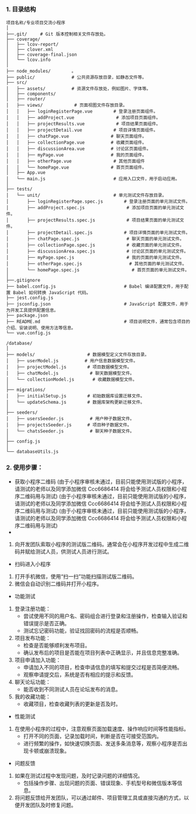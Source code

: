 ### 1. 目录结构

```
项目名称/专业项目交流小程序
│
├──.git/     # Git 版本控制相关文件存放处。
├── coverage/
│   ├── lcov-report/     
│   ├── clover.xml       
│   ├── coverage-final.json      
│   └── lcov.info        
│
├── node_modules/        。
├── public/              # 公共资源存放目录，如静态文件等。
├── src/
│   ├── assets/          # 资源文件存放处，例如图片、字体等。
│   ├── components/      
│   ├── router/          
│   ├── views/            # 页面视图文件存放目录。
│   │   ├── loginRegisterPage.vue        # 登录注册页面组件。
│   │   ├── addProject.vue                # 添加项目页面组件。
│   │   ├── projectResults.vue            # 项目结果页面组件。
│   │   ├── projectDetail.vue            # 项目详情页面组件。
│   │   ├── chatPage.vue                # 聊天页面组件。
│   │   ├── collectionPage.vue          # 收藏页面组件。
│   │   ├── discussionArea.vue          # 讨论区页面组件。
│   │   ├── myPage.vue                  # 我的页面组件。
│   │   ├── otherPage.vue                # 其他页面组件
│   │   └── homePage.vue                # 首页页面组件。
│   ├── App.vue                          
│   └── main.js                          # 应用入口文件，用于启动应用。
│
├── tests/
│   └── unit/                            # 单元测试文件存放目录。
│       ├── loginRegisterPage.spec.js        # 登录注册页面的单元测试文件。
│       ├── addProject.spec.js                # 添加项目页面的单元测试文件。
│       ├── projectResults.spec.js            # 项目结果页面的单元测试文件。
│       ├── projectDetail.spec.js            # 项目详情页面的单元测试文件。
│       ├── chatPage.spec.js                  # 聊天页面的单元测试文件。
│       ├── collectionPage.spec.js            # 收藏页面的单元测试文件。
│       ├── discussionArea.spec.js            # 讨论区页面的单元测试文件。
│       ├── myPage.spec.js                    # 我的页面的单元测试文件。
│       ├── otherPage.spec.js                  # 其他页面的单元测试文件。
│       └── homePage.spec.js                    # 首页页面的单元测试文件。
│
├──.gitignore                                
├── babel.config.js                          # Babel 编译配置文件，用于配置 Babel 如何转换 JavaScript 代码。
├── jest.config.js                            
├── jsconfig.json                            # JavaScript 配置文件，用于为开发工具提供配置信息。
├── package.json                             
├── README.md                                # 项目说明文件，通常包含项目的介绍、安装说明、使用方法等信息。
└── vue.config.js                            
```
```
/database/
│
├── models/                    # 数据模型定义文件存放目录。
│   ├── userModel.js          # 用户信息数据模型文件。
│   ├── projectModel.js        # 项目数据模型文件。
│   ├── chatModel.js            # 聊天数据模型文件。
│   └── collectionModel.js       # 收藏数据模型文件。
│
├── migrations/                
│   ├── initialSetup.js        # 初始数据库设置迁移文件。
│   └── updateSchema.js        # 数据库架构更新迁移文件。
│
├── seeders/                   
│   ├── usersSeeder.js          # 用户种子数据文件。
│   ├── projectsSeeder.js      # 项目种子数据文件。
│   └── chatsSeeder.js          # 聊天种子数据文件。
│
├── config.js                 
│
└── databaseUtils.js            
```

  
### 2. 使用步骤：

- 获取小程序二维码    (由于小程序审核未通过，目前只能使用测试版的小程序，请测试的老师以及同学添加微信 Ccc6686414  将会给予测试人员权限和小程序二维码用与测试)
                    (由于小程序审核未通过，目前只能使用测试版的小程序，请测试的老师以及同学添加微信 Ccc6686414  将会给予测试人员权限和小程序二维码用与测试)
                    (由于小程序审核未通过，目前只能使用测试版的小程序，请测试的老师以及同学添加微信 Ccc6686414  将会给予测试人员权限和小程序二维码用与测试)
- 
1. 向开发团队索取小程序的测试版二维码。通常会在小程序开发过程中生成二维码并赋给测试人员，供测试人员进行测试。

- 扫码进入小程序
1. 打开手机微信，使用“扫一扫”功能扫描测试版二维码。
2. 微信会自动识别二维码并打开小程序。

- 功能测试
1. 登录注册功能：
   - 尝试使用不同的用户名、密码组合进行登录和注册操作，检查输入验证和错误提示是否正确。
   - 测试忘记密码功能，验证找回密码的流程是否顺畅。
2. 项目发布功能：
   - 检查是否能够顺利发布项目。
   - 确认发布后的项目是否能在项目列表中正确显示，并且信息完整准确。
3. 项目申请加入功能：
   - 申请加入不同的项目，检查申请信息的填写和提交过程是否简便流畅。
   - 观察申请提交后，系统是否有相应的提示和反馈。
4. 聊天论坛功能：
   - 能否收到不同测试人员在论坛发布的消息。
5. 我的收藏功能：
   - 收藏项目，检查收藏列表的更新是否及时。

- 性能测试
1. 在使用小程序的过程中，注意观察页面加载速度、操作响应时间等性能指标。
   - 打开不同的页面，记录加载时间，判断是否在可接受范围内。
   - 进行频繁的操作，如快速切换页面、发送多条消息等，观察小程序是否出现卡顿或崩溃现象。

- 问题反馈
1. 如果在测试过程中发现问题，及时记录问题的详细情况。
   - 包括操作步骤、出现问题的页面、错误现象、手机型号和微信版本等信息。
2. 将问题反馈给开发团队，可以通过邮件、项目管理工具或直接沟通的方式，以便开发团队及时修复问题。
